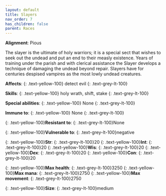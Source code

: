 ```yaml
---
layout: default
title: Slayers
nav_order: 7
has_children: false
parent: Races
---
```


<span color="yellow">**Alignment**:</span> <span color="white">Pious</span>

The slayer is the ultimate of holy warriors; it is a special sect that wishes to seek out the undead and put an end to their measly existence. Years of training under the parish and with clerical assistance the Slayer develops a technique of damaging the undead beyond repair. Slayers have for centuries despised vampires as the most lowly undead creatures.


**Affects**:
{: .text-yellow-100}
 detect evil
{: .text-grey-lt-100}

**Skills**: 
{: .text-yellow-100}
holy wrath, shift, stake
{: .text-grey-lt-100}

**Special abilities**: 
{: .text-yellow-100}
None
{: .text-grey-lt-100}

**Immune to**:
{: .text-yellow-100}
 None
{: .text-grey-lt-100}

{: .text-yellow-100}**Resistant to**: {: .text-grey-lt-100}None

{: .text-yellow-100}**Vulnerable to**: {: .text-grey-lt-100}negative

{: .text-yellow-100}**Str**: {: .text-grey-lt-100}20  {: .text-yellow-100}**Int**: {: .text-grey-lt-100}20  {: .text-yellow-100}**Wis**: {: .text-grey-lt-100}20  {: .text-yellow-100}**Dex**: {: .text-grey-lt-100}20  {: .text-yellow-100}**Con**: {: .text-grey-lt-100}20

{: .text-yellow-100}**Max health**: {: .text-grey-lt-100}3250  {: .text-yellow-100}**Max mana**: {: .text-grey-lt-100}2750  {: .text-yellow-100}**Max movement**: {: .text-grey-lt-100}2750

{: .text-yellow-100}**Size**: {: .text-grey-lt-100}medium